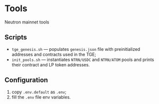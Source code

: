 # Tools
Neutron mainnet tools

## Scripts

- `tge_genesis.sh` — populates `genesis.json` file with preinitialized addresses and contracts used in the TGE;
- `init_pools.sh` — instantiates `NTRN/USDC` and `NTRN/ATOM` pools and prints their contract and LP token addresses.

## Configuration

1. copy `.env.default` as `.env`;
2. fill the `.env` file env variables.
